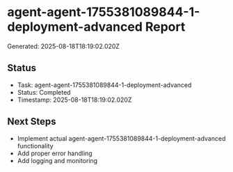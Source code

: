 # agent-agent-1755381089844-1-deployment-advanced Report

Generated: 2025-08-18T18:19:02.020Z

## Status
- Task: agent-agent-1755381089844-1-deployment-advanced
- Status: Completed
- Timestamp: 2025-08-18T18:19:02.020Z

## Next Steps
- Implement actual agent-agent-1755381089844-1-deployment-advanced functionality
- Add proper error handling
- Add logging and monitoring
